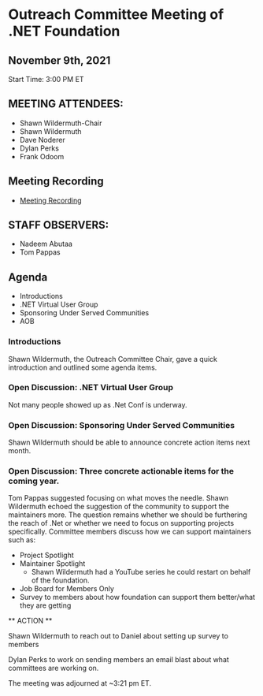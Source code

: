 # Outreach Committee Meeting of .NET Foundation
## November 9th, 2021
Start Time: 3:00 PM ET

## MEETING ATTENDEES:
	
- Shawn Wildermuth-Chair
- Shawn Wildermuth
- Dave Noderer
- Dylan Perks
- Frank Odoom

## Meeting Recording

- [Meeting Recording](https://dotnetfoundation.sharepoint.com/:v:/g/EaLOF0pXBjpBkELANCX0U80BYstl6e9Afdft5MuG5P6Sqg)

## STAFF OBSERVERS: 

- Nadeem Abutaa 
- Tom Pappas

## Agenda
* Introductions
* .NET Virtual User Group
* Sponsoring Under Served Communities
* AOB

### Introductions

Shawn Wildermuth, the Outreach Committee Chair, gave a quick introduction and outlined some agenda items.

### Open Discussion: .NET Virtual User Group

Not many people showed up as .Net Conf is underway.

### Open Discussion: Sponsoring Under Served Communities

Shawn Wildermuth should be able to announce concrete action items next month.

###  Open Discussion: Three concrete actionable items for the coming year.

Tom Pappas suggested focusing on what moves the needle. Shawn Wildermuth echoed the suggestion of the community to support the maintainers more. The question remains whether we should be furthering the reach of .Net or whether we need to focus on supporting projects specifically. Committee members discuss how we can support maintainers such as:
-	Project Spotlight
-	Maintainer Spotlight
    -	Shawn Wildermuth had a YouTube series he could restart on behalf of the foundation.
-	Job Board for Members Only
-	Survey to members about how foundation can support them better/what they are getting

** ACTION **

Shawn Wildermuth to reach out to Daniel about setting up survey to members  

Dylan Perks to work on sending members an email blast about what committees are working on.
 

The meeting was adjourned at ~3:21 pm ET.
